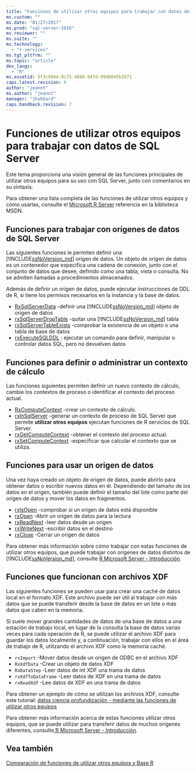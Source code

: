 ```yaml
---
title: "Funciones de utilizar otros equipos para trabajar con datos de SQL Server | Microsoft Docs"
ms.custom: ""
ms.date: "01/27/2017"
ms.prod: "sql-server-2016"
ms.reviewer: ""
ms.suite: ""
ms.technology: 
  - "r-services"
ms.tgt_pltfrm: ""
ms.topic: "article"
dev_langs: 
  - "R"
ms.assetid: 5f3c9864-9c75-4688-947d-0940045b2671
caps.latest.revision: 9
author: "jeannt"
ms.author: "jeannt"
manager: "jhubbard"
caps.handback.revision: 7
---
```

# Funciones de utilizar otros equipos para trabajar con datos de SQL Server
Este tema proporciona una visión general de las funciones principales de utilizar otros equipos para su uso con SQL Server, junto con comentarios en su sintaxis.

Para obtener una lista completa de las funciones de utilizar otros equipos y cómo usarlas, consulte el [Microsoft R Server](https://msdn.microsoft.com/microsoft-r/index#) referencia en la biblioteca MSDN. 

## Funciones para trabajar con orígenes de datos de SQL Server
Las siguientes funciones le permiten definir una [!INCLUDE[ssNoVersion_md](../../includes/ssnoversion-md.md)] origen de datos. Un objeto de origen de datos es un contenedor que especifica una cadena de conexión, junto con el conjunto de datos que desee, definido como una tabla, vista o consulta. No se admiten llamadas a procedimientos almacenados.  

Además de definir un origen de datos, puede ejecutar instrucciones de DDL de R, si tiene los permisos necesarios en la instancia y la base de datos. 
+ [RxSqlServerData](https://msdn.microsoft.com/microsoft-r/scaler/RxSqlServerData) -definir una [!INCLUDE[ssNoVersion_md](../../includes/ssnoversion-md.md)] objeto de origen de datos
+ [rxSqlServerDropTable](https://msdn.microsoft.com/microsoft-r/scaler/rxSqlServerDropTable) -quitar una [!INCLUDE[ssNoVersion_md](../../includes/ssnoversion-md.md)] tabla
+ [rxSqlServerTableExists](https://msdn.microsoft.com/microsoft-r/scaler/rxSqlServerTableExists) -comprobar la existencia de un objeto o una tabla de base de datos
+ [rxExecuteSQLDDL](https://msdn.microsoft.com/microsoft-r/scaler/rxExecuteSQLDDL) : ejecutar un comando para definir, manipular o controlar datos SQL, pero no devuelven datos  

## Funciones para definir o administrar un contexto de cálculo
Las funciones siguientes permiten definir un nuevo contexto de cálculo, cambie los contextos de proceso o identificar el contexto del proceso actual.
+ [RxComputeContext](https://msdn.microsoft.com/microsoft-r/scaler/RxComputeContext) -crear un contexto de cálculo. 
+ [rxInSqlServer](https://msdn.microsoft.com/microsoft-r/scaler/rxInSqlServer) -generar un contexto de proceso de SQL Server que permite **utilizar otros equipos** ejecutan funciones de R servicios de SQL Server.
+ [rxGetComputeContext](https://msdn.microsoft.com/microsoft-r/scaler/rxGetComputeContext) -obtener el contexto del proceso actual. 
+ [rxSetComputeContext](https://msdn.microsoft.com/microsoft-r/scaler/rxSetComputeContext) -especificar que calcular el contexto que se utiliza. 

## Funciones para usar un origen de datos
Una vez haya creado un objeto de origen de datos, puede abrirlo para obtener datos o escribir nuevos datos en él. Dependiendo del tamaño de los datos en el origen, también puede definir el tamaño del lote como parte del origen de datos y mover los datos en fragmentos. 
+ [rxIsOpen](https://msdn.microsoft.com/microsoft-r/scaler/rxIsOpen) -comprobar si un origen de datos está disponible
+ [rxOpen](https://msdn.microsoft.com/microsoft-r/scaler/rxOpen) -Abrir un origen de datos para la lectura
+ [rxReadNext](https://msdn.microsoft.com/microsoft-r/scaler/rxReadNext) -leer datos desde un origen
+ [rxWriteNext](https://msdn.microsoft.com/microsoft-r/scaler/rxWriteNext) -escribir datos en el destino
+ [rxClose](https://msdn.microsoft.com/microsoft-r/scaler/rxclose) -Cerrar un origen de datos

Para obtener más información sobre cómo trabajar con estas funciones de utilizar otros equipos, que puede trabajar con orígenes de datos distintos de [!INCLUDE[ssNoVersion_md](../../includes/ssnoversion-md.md)], consulte [ R Microsoft Server - Introducción](http://msdn.microsoft.com/microsoft-r/rserver/rserver-getting-started).

## Funciones que funcionan con archivos XDF
Las siguientes funciones se pueden usar para crear una caché de datos local en el formato XDF. Este archivo puede ser útil al trabajar con más datos que se puede transferir desde la base de datos en un lote o más datos que caben en la memoria.

Si suele mover grandes cantidades de datos de una base de datos a una estación de trabajo local, en lugar de la consulta la base de datos varias veces para cada operación de R, se puede utilizar el archivo XDF para guardar los datos localmente y, a continuación, trabajar con ellos en el área de trabajo de R, utilizando el archivo XDF como la memoria caché.

+ `rxImport` -Mover datos desde un origen de ODBC en el archivo XDF
+ `RxXdfData` -Crear un objeto de datos XDF
+ `RxDataStep` -Leer datos de int XDF una trama de datos
+ `rxXdfToDataFrame` -Leer datos de XDF en una trama de datos
+ `rxReadXdf` -Lee datos de XDF en una trama de datos

Para obtener un ejemplo de cómo se utilizan los archivos XDF, consulte este tutorial:  [datos ciencia profundización - mediante las funciones de utilizar otros equipos](../../advanced-analytics/r-services/data-science-deep-dive-using-the-revoscaler-packages.md)

Para obtener más información acerca de estas funciones utilizar otros equipos, que se puede utilizar para transferir datos de muchos orígenes diferentes, consulte[ R Microsoft Server - Introducción](http://msdn.microsoft.com/microsoft-r/rserver/rserver-getting-started).

## Vea también
[Comparación de funciones de utilizar otros equipos y Base R](https://msdn.microsoft.com/microsoft-r/scaler/compare-base-r-scaler-functions)
